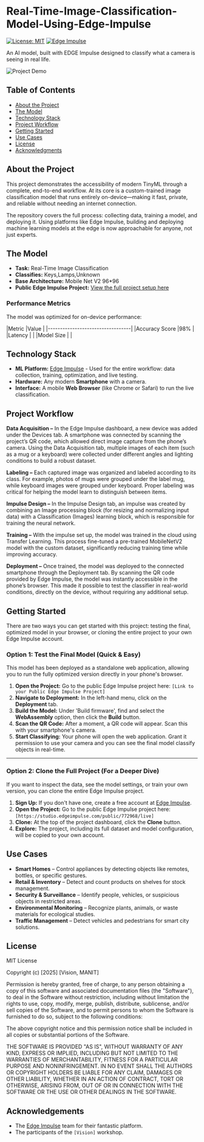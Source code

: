 # Real-Time-Image-Classification-Model-Using-Edge-Impulse

[![License: MIT](https://img.shields.io/badge/License-MIT-yellow.svg)](https://opensource.org/licenses/MIT)
[![Edge Impulse](https://img.shields.io/badge/Built%20With-Edge%20Impulse-blueviolet)](https://www.edgeimpulse.com/)

An AI model, built with EDGE Impulse designed to classify what a camera is seeing in real life.

![Project Demo](assets/demo.gif)

## Table of Contents
* [About the Project](#about-the-project)
* [The Model](#the-model)
* [Technology Stack](#technology-stack)
* [Project Workflow](#project-workflow)
* [Getting Started](#getting-started)
* [Use Cases](#use-cases)
* [License](#license)
* [Acknowledgments](#acknowledgments)

## About the Project

This project demonstrates the accessibility of modern TinyML through a complete, end-to-end workflow. At its core is a custom-trained image classification model that runs entirely on-device—making it fast, private, and reliable without needing an internet connection.

The repository covers the full process: collecting data, training a model, and deploying it. Using platforms like Edge Impulse, building and deploying machine learning models at the edge is now approachable for anyone, not just experts.

## The Model

* **Task:** Real-Time Image Classification
* **Classifies:** Keys,Lamps,Unknown
* **Base Architecture:** Mobile Net V2 96*96
* **Public Edge Impulse Project:** [View the full project setup here](https://studio.edgeimpulse.com/public/772968/live)

### Performance Metrics 
The model was optimized for on-device performance:

|Metric            |Value          |
|----------------------------------|
|Accuracy Score    |98%            |
|Latency           |               |
|Model Size        |               |

## Technology Stack

* **ML Platform:** [Edge Impulse](https://www.edgeimpulse.com/) - Used for the entire workflow: data collection, training, optimization, and live testing.
* **Hardware:** Any modern **Smartphone** with a camera.
* **Interface:** A mobile **Web Browser** (like Chrome or Safari) to run the live classification.

## Project Workflow

**Data Acquisition –** In the Edge Impulse dashboard, a new device was added under the Devices tab. A smartphone was connected by scanning the project’s QR code, which allowed direct image capture from the phone’s camera. Using the Data Acquisition tab, multiple images of each item (such as a mug or a keyboard) were collected under different angles and lighting conditions to build a robust dataset.

**Labeling –** Each captured image was organized and labeled according to its class. For example, photos of mugs were grouped under the label mug, while keyboard images were grouped under keyboard. Proper labeling was critical for helping the model learn to distinguish between items.

**Impulse Design –** In the Impulse Design tab, an impulse was created by combining an Image processing block (for resizing and normalizing input data) with a Classification (Images) learning block, which is responsible for training the neural network.

**Training –** With the impulse set up, the model was trained in the cloud using Transfer Learning. This process fine-tuned a pre-trained MobileNetV2 model with the custom dataset, significantly reducing training time while improving accuracy.

**Deployment –** Once trained, the model was deployed to the connected smartphone through the Deployment tab. By scanning the QR code provided by Edge Impulse, the model was instantly accessible in the phone’s browser. This made it possible to test the classifier in real-world conditions, directly on the device, without requiring any additional setup.

## Getting Started

There are two ways you can get started with this project: testing the final, optimized model in your browser, or cloning the entire project to your own Edge Impulse account.

### Option 1: Test the Final Model (Quick & Easy)

This model has been deployed as a standalone web application, allowing you to run the fully optimized version directly in your phone's browser.

1.  **Open the Project:** Go to the public Edge Impulse project here: `[Link to your Public Edge Impulse Project]`
2.  **Navigate to Deployment:** In the left-hand menu, click on the **Deployment** tab.
3.  **Build the Model:** Under 'Build firmware', find and select the **WebAssembly** option, then click the **Build** button. 
4.  **Scan the QR Code:** After a moment, a QR code will appear. Scan this with your smartphone's camera.
5.  **Start Classifying:** Your phone will open the web application. Grant it permission to use your camera and you can see the final model classify objects in real-time.

---
### Option 2: Clone the Full Project (For a Deeper Dive)

If you want to inspect the data, see the model settings, or train your own version, you can clone the entire Edge Impulse project.

1.  **Sign Up:** If you don't have one, create a free account at [Edge Impulse](https://www.edgeimpulse.com/).
2.  **Open the Project:** Go to the public Edge Impulse project here: `[https://studio.edgeimpulse.com/public/772968/live]`
3.  **Clone:** At the top of the project dashboard, click the **Clone** button.
4.  **Explore:** The project, including its full dataset and model configuration, will be copied to your own account.

## Use Cases
* **Smart Homes** – Control appliances by detecting objects like remotes, bottles,
  or specific gestures.
* **Retail & Inventory** – Detect and count products on shelves for stock
  management.
* **Security & Surveillance** – Identify people, vehicles, or suspicious objects in
restricted areas.
* **Environmental Monitoring** – Recognize plants, animals, or waste materials
  for ecological studies.
* **Traffic Management** – Detect vehicles and pedestrians for smart city
  solutions.

## License

MIT License

Copyright (c) [2025] [Vision, MANIT]

Permission is hereby granted, free of charge, to any person obtaining a copy
of this software and associated documentation files (the "Software"), to deal
in the Software without restriction, including without limitation the rights
to use, copy, modify, merge, publish, distribute, sublicense, and/or sell
copies of the Software, and to permit persons to whom the Software is
furnished to do so, subject to the following conditions:

The above copyright notice and this permission notice shall be included in all
copies or substantial portions of the Software.

THE SOFTWARE IS PROVIDED "AS IS", WITHOUT WARRANTY OF ANY KIND, EXPRESS OR
IMPLIED, INCLUDING BUT NOT LIMITED TO THE WARRANTIES OF MERCHANTABILITY,
FITNESS FOR A PARTICULAR PURPOSE AND NONINFRINGEMENT. IN NO EVENT SHALL THE
AUTHORS OR COPYRIGHT HOLDERS BE LIABLE FOR ANY CLAIM, DAMAGES OR OTHER
LIABILITY, WHETHER IN AN ACTION OF CONTRACT, TORT OR OTHERWISE, ARISING FROM,
OUT OF OR IN CONNECTION WITH THE SOFTWARE OR THE USE OR OTHER DEALINGS IN THE
SOFTWARE.

## Acknowledgements 
* The [Edge Impulse](https://www.edgeimpulse.com/) team for their fantastic platform.
* The participants of the `[Vision]` workshop.








